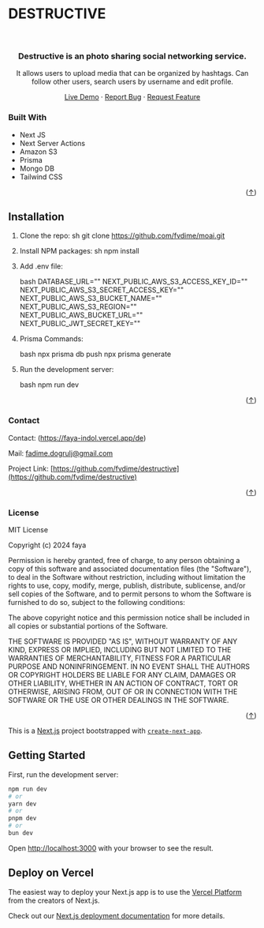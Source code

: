 # DESTRUCTIVE

<!-- Improved compatibility of back to top link: See: https://github.com/othneildrew/Best-README-Template/pull/73 -->

<a name="readme-top"></a>

<!-- PROJECT LOGO -->
<br />
<div align="center">
  <h3 align="center">Destructive is an photo sharing social networking service.</h3>
   <p align="center">
    It allows users to upload media that can be organized by hashtags. Can follow other users, search users by username and edit profile. 
  </p>

  <p align="center">
    <a href="https://destructive-five.vercel.app/">Live Demo</a>
    ·
    <a href="https://github.com/fvdime/destructive/issues">Report Bug</a>
    ·
    <a href="https://github.com/fvdime/destructive/issues">Request Feature</a>
  </p>
</div>

### Built With

- Next JS
- Next Server Actions
- Amazon S3
- Prisma
- Mongo DB
- Tailwind CSS

<p align="right">(<a href="#readme-top">↑</a>)</p>

## Installation

1. Clone the repo:
   sh
   git clone https://github.com/fvdime/moai.git
   
2. Install NPM packages:
   sh
   npm install
   
3. Add .env file:

   bash
   DATABASE_URL="<DATABASE URL>"
   NEXT_PUBLIC_AWS_S3_ACCESS_KEY_ID="<AWS ACCESS KEY ID>"
   NEXT_PUBLIC_AWS_S3_SECRET_ACCESS_KEY="<AWS S3 SECRET ACCESS KEY>"
   NEXT_PUBLIC_AWS_S3_BUCKET_NAME="<AWS S3 BUCKET NAME>"
   NEXT_PUBLIC_AWS_S3_REGION="<AWS REGION>"
   NEXT_PUBLIC_AWS_BUCKET_URL="<AWS BUCKET URL>"
   NEXT_PUBLIC_JWT_SECRET_KEY="<JWT SECRET KEY>"
   

5. Prisma Commands:

   bash
   npx prisma db push
   npx prisma generate
   

6. Run the development server:

   bash
   npm run dev
   

<p align="right">(<a href="#readme-top">↑</a>)</p>

### Contact

Contact: (https://faya-indol.vercel.app/de)

Mail: fadime.dogrulj@gmail.com

Project Link: [https://github.com/fvdime/destructive](https://github.com/fvdime/destructive)

<p align="right">(<a href="#readme-top">↑</a>)</p>

### License

MIT License

Copyright (c) 2024 faya

Permission is hereby granted, free of charge, to any person obtaining a copy
of this software and associated documentation files (the "Software"), to deal
in the Software without restriction, including without limitation the rights
to use, copy, modify, merge, publish, distribute, sublicense, and/or sell
copies of the Software, and to permit persons to whom the Software is
furnished to do so, subject to the following conditions:

The above copyright notice and this permission notice shall be included in all
copies or substantial portions of the Software.

THE SOFTWARE IS PROVIDED "AS IS", WITHOUT WARRANTY OF ANY KIND, EXPRESS OR
IMPLIED, INCLUDING BUT NOT LIMITED TO THE WARRANTIES OF MERCHANTABILITY,
FITNESS FOR A PARTICULAR PURPOSE AND NONINFRINGEMENT. IN NO EVENT SHALL THE
AUTHORS OR COPYRIGHT HOLDERS BE LIABLE FOR ANY CLAIM, DAMAGES OR OTHER
LIABILITY, WHETHER IN AN ACTION OF CONTRACT, TORT OR OTHERWISE, ARISING FROM,
OUT OF OR IN CONNECTION WITH THE SOFTWARE OR THE USE OR OTHER DEALINGS IN THE
SOFTWARE.

<p align="right">(<a href="#readme-top">↑</a>)</p>



This is a [Next.js](https://nextjs.org/) project bootstrapped with [`create-next-app`](https://github.com/vercel/next.js/tree/canary/packages/create-next-app).

## Getting Started

First, run the development server:

```bash
npm run dev
# or
yarn dev
# or
pnpm dev
# or
bun dev
```

Open [http://localhost:3000](http://localhost:3000) with your browser to see the result.

## Deploy on Vercel

The easiest way to deploy your Next.js app is to use the [Vercel Platform](https://vercel.com/new?utm_medium=default-template&filter=next.js&utm_source=create-next-app&utm_campaign=create-next-app-readme) from the creators of Next.js.

Check out our [Next.js deployment documentation](https://nextjs.org/docs/deployment) for more details.
